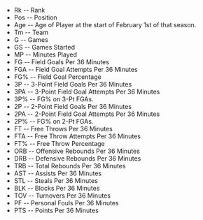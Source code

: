- Rk -- Rank
- Pos -- Position
- Age -- Age of Player at the start of February 1st of that season.
- Tm -- Team
- G -- Games
- GS -- Games Started
- MP -- Minutes Played
- FG -- Field Goals Per 36 Minutes
- FGA -- Field Goal Attempts Per 36 Minutes
- FG% -- Field Goal Percentage
- 3P -- 3-Point Field Goals Per 36 Minutes
- 3PA -- 3-Point Field Goal Attempts Per 36 Minutes
- 3P% -- FG% on 3-Pt FGAs.
- 2P -- 2-Point Field Goals Per 36 Minutes
- 2PA -- 2-Point Field Goal Attempts Per 36 Minutes
- 2P% -- FG% on 2-Pt FGAs.
- FT -- Free Throws Per 36 Minutes
- FTA -- Free Throw Attempts Per 36 Minutes
- FT% -- Free Throw Percentage
- ORB -- Offensive Rebounds Per 36 Minutes
- DRB -- Defensive Rebounds Per 36 Minutes
- TRB -- Total Rebounds Per 36 Minutes
- AST -- Assists Per 36 Minutes
- STL -- Steals Per 36 Minutes
- BLK -- Blocks Per 36 Minutes
- TOV -- Turnovers Per 36 Minutes
- PF -- Personal Fouls Per 36 Minutes
- PTS -- Points Per 36 Minutes